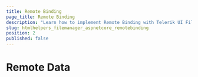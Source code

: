 ```yaml
---
title: Remote Binding
page_title: Remote Binding
description: "Learn how to implement Remote Binding with Telerik UI FileManager HtmlHelper for {{ site.framework }}."
slug: htmlhelpers_filemanager_aspnetcore_remotebinding
position: 2
published: false
---
```


# Remote Data 

